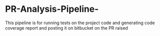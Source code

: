 # PR-Analysis-Pipeline-
This pipeline is for running tests on the project code and generating code coverage report and posting it on bitbucket on the PR raised
